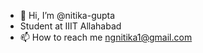 - 👋 Hi, I’m @nitika-gupta
- Student at IIIT Allahabad
- 📫 How to reach me ngnitika1@gmail.com

<!---
nitika-gupta/nitika-gupta is a ✨ special ✨ repository because its `README.md` (this file) appears on your GitHub profile.
You can click the Preview link to take a look at your changes.
--->
